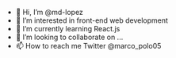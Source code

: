 - 👋 Hi, I’m @md-lopez
- 👀 I’m interested in front-end web development
- 🌱 I’m currently learning React.js
- 💞️ I’m looking to collaborate on ...
- 📫 How to reach me Twitter @marco_polo05

<!---
md-lopez/md-lopez is a ✨ special ✨ repository because its `README.md` (this file) appears on your GitHub profile.
You can click the Preview link to take a look at your changes.
--->
